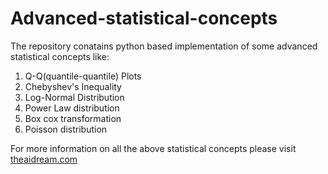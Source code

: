 # Advanced-statistical-concepts

The repository conatains python based implementation of some advanced statistical concepts like:

1. Q-Q(quantile-quantile) Plots
2. Chebyshev's Inequality
3. Log-Normal Distribution
4. Power Law distribution
5. Box cox transformation
6. Poisson distribution

For more information on all the above statistical concepts please visit [theaidream.com](https://www.theaidream.com/post/advanced-statistical-concepts-in-data-science)

